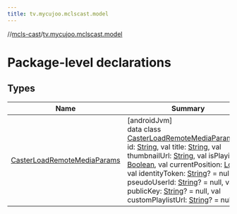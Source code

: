 ```yaml
---
title: tv.mycujoo.mclscast.model
---
```

//[mcls-cast](../../index.html)/[tv.mycujoo.mclscast.model](index.html)



# Package-level declarations



## Types


| Name | Summary |
|---|---|
| [CasterLoadRemoteMediaParams](-caster-load-remote-media-params/index.html) | [androidJvm]<br>data class [CasterLoadRemoteMediaParams](-caster-load-remote-media-params/index.html)(val id: [String](https://kotlinlang.org/api/latest/jvm/stdlib/kotlin/-string/index.html), val title: [String](https://kotlinlang.org/api/latest/jvm/stdlib/kotlin/-string/index.html), val thumbnailUrl: [String](https://kotlinlang.org/api/latest/jvm/stdlib/kotlin/-string/index.html), val isPlaying: [Boolean](https://kotlinlang.org/api/latest/jvm/stdlib/kotlin/-boolean/index.html), val currentPosition: [Long](https://kotlinlang.org/api/latest/jvm/stdlib/kotlin/-long/index.html), val identityToken: [String](https://kotlinlang.org/api/latest/jvm/stdlib/kotlin/-string/index.html)? = null, val pseudoUserId: [String](https://kotlinlang.org/api/latest/jvm/stdlib/kotlin/-string/index.html)? = null, val publicKey: [String](https://kotlinlang.org/api/latest/jvm/stdlib/kotlin/-string/index.html)? = null, val customPlaylistUrl: [String](https://kotlinlang.org/api/latest/jvm/stdlib/kotlin/-string/index.html)? = null) |

